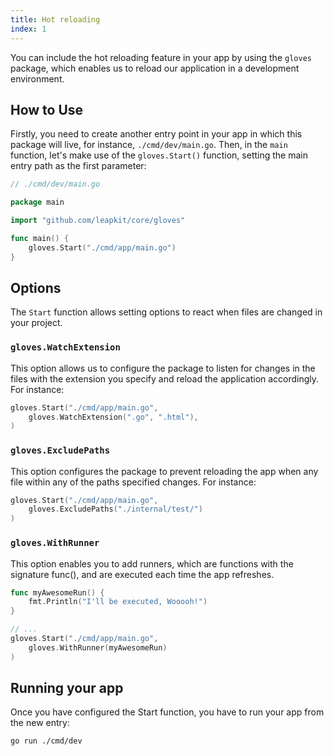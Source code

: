 ```yaml
---
title: Hot reloading
index: 1
---
```


You can include the hot reloading feature in your app by using the `gloves` package, which enables us to reload our application in a development environment.

## How to Use

Firstly, you need to create another entry point in your app in which this package will live, for instance, `./cmd/dev/main.go`. Then, in the `main` function, let's make use of the `gloves.Start()` function, setting the main entry path as the first parameter:

```go
// ./cmd/dev/main.go

package main

import "github.com/leapkit/core/gloves"

func main() {
	gloves.Start("./cmd/app/main.go")
}
```

## Options

The `Start` function allows setting options to react when files are changed in your project.

### `gloves.WatchExtension`

This option allows us to configure the package to listen for changes in the files with the extension you specify and reload the application accordingly. For instance:

```go
gloves.Start("./cmd/app/main.go",
    gloves.WatchExtension(".go", ".html"),
)
```

### `gloves.ExcludePaths`

This option configures the package to prevent reloading the app when any file within any of the paths specified changes. For instance:

```go
gloves.Start("./cmd/app/main.go",
    gloves.ExcludePaths("./internal/test/")
)
```

### `gloves.WithRunner`

This option enables you to add runners, which are functions with the signature func(), and are executed each time the app refreshes.


```go
func myAwesomeRun() {
    fmt.Println("I'll be executed, Wooooh!")
}

// ...
gloves.Start("./cmd/app/main.go",
    gloves.WithRunner(myAwesomeRun)
)
```

## Running your app

Once you have configured the Start function, you have to run your app from the new entry:

```bash
go run ./cmd/dev
```
